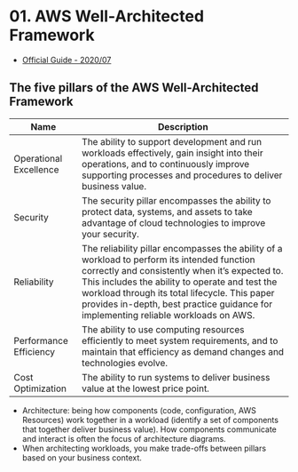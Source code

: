 # 01. AWS Well-Architected Framework
- [Official Guide - 2020/07](https://d1.awsstatic.com/whitepapers/architecture/AWS_Well-Architected_Framework.pdf)

## The five pillars of the AWS Well-Architected Framework  

| Name | Description|
|------|------------|
|Operational Excellence |The ability to support development and run workloads effectively, gain insight into their operations, and to continuously improve supporting processes and procedures to deliver business value.|
|Security |The security pillar encompasses the ability to protect data, systems, and assets to take advantage of cloud technologies to improve your security.|
|Reliability |The reliability pillar encompasses the ability of a workload to perform its intended function correctly and consistently when it’s expected to. This includes the ability to operate and test the workload through its total lifecycle. This paper provides in-depth, best practice guidance for implementing reliable workloads on AWS.|
|Performance Efficiency |The ability to use computing resources efficiently to meet system requirements, and to maintain that efficiency as demand changes and technologies evolve.|
|Cost Optimization |The ability to run systems to deliver business value at the lowest price point.|

- Architecture: being how components (code, configuration, AWS Resources) work together in a workload (identify a set of components that together deliver business value). How components communicate and interact is often the focus of architecture diagrams.
- When architecting workloads, you make trade-offs between pillars based on your
business context.
